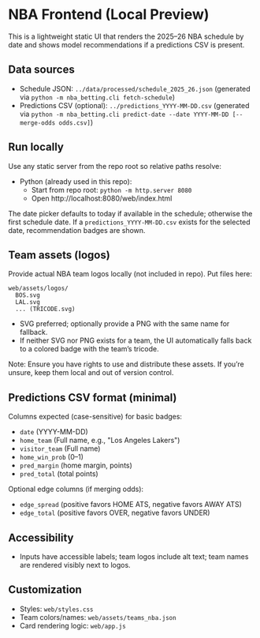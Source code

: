# NBA Frontend (Local Preview)

This is a lightweight static UI that renders the 2025–26 NBA schedule by date and shows model recommendations if a predictions CSV is present.

## Data sources
- Schedule JSON: `../data/processed/schedule_2025_26.json` (generated via `python -m nba_betting.cli fetch-schedule`)
- Predictions CSV (optional): `../predictions_YYYY-MM-DD.csv` (generated via `python -m nba_betting.cli predict-date --date YYYY-MM-DD [--merge-odds odds.csv]`)

## Run locally
Use any static server from the repo root so relative paths resolve:

- Python (already used in this repo):
  - Start from repo root: `python -m http.server 8080`
  - Open http://localhost:8080/web/index.html

The date picker defaults to today if available in the schedule; otherwise the first schedule date. If a `predictions_YYYY-MM-DD.csv` exists for the selected date, recommendation badges are shown.

## Team assets (logos)
Provide actual NBA team logos locally (not included in repo). Put files here:

```
web/assets/logos/
  BOS.svg
  LAL.svg
  ... (TRICODE.svg)
```

- SVG preferred; optionally provide a PNG with the same name for fallback.
- If neither SVG nor PNG exists for a team, the UI automatically falls back to a colored badge with the team’s tricode.

Note: Ensure you have rights to use and distribute these assets. If you’re unsure, keep them local and out of version control.

## Predictions CSV format (minimal)
Columns expected (case-sensitive) for basic badges:
- `date` (YYYY-MM-DD)
- `home_team` (Full name, e.g., "Los Angeles Lakers")
- `visitor_team` (Full name)
- `home_win_prob` (0–1)
- `pred_margin` (home margin, points)
- `pred_total` (total points)

Optional edge columns (if merging odds):
- `edge_spread` (positive favors HOME ATS, negative favors AWAY ATS)
- `edge_total` (positive favors OVER, negative favors UNDER)

## Accessibility
- Inputs have accessible labels; team logos include alt text; team names are rendered visibly next to logos.

## Customization
- Styles: `web/styles.css`
- Team colors/names: `web/assets/teams_nba.json`
- Card rendering logic: `web/app.js`
